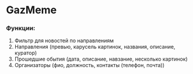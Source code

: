 # GazMeme

### Функции:

1) Фильтр для новостей по направлениям
2) Направления (превью, карусель картинок, названия, описание, куратор)
3) Прошедшие обытия (дата, описание, навзание, несколько картинок)
4) Организаторы (фио, должность, контакты (телефон, почта))